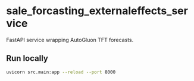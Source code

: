 # sale_forcasting_externaleffects_service

FastAPI service wrapping AutoGluon TFT forecasts.

## Run locally

```bash
uvicorn src.main:app --reload --port 8000
